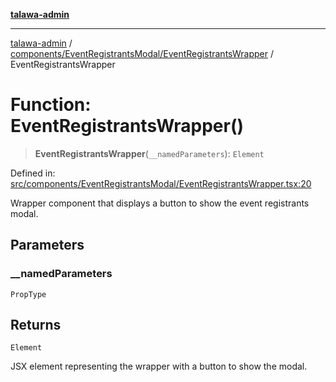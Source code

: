[**talawa-admin**](../../../../README.md)

***

[talawa-admin](../../../../modules.md) / [components/EventRegistrantsModal/EventRegistrantsWrapper](../README.md) / EventRegistrantsWrapper

# Function: EventRegistrantsWrapper()

> **EventRegistrantsWrapper**(`__namedParameters`): `Element`

Defined in: [src/components/EventRegistrantsModal/EventRegistrantsWrapper.tsx:20](https://github.com/bint-Eve/talawa-admin/blob/e05e1a03180dbbfc7ba850102958ea6b6cd4b01e/src/components/EventRegistrantsModal/EventRegistrantsWrapper.tsx#L20)

Wrapper component that displays a button to show the event registrants modal.

## Parameters

### \_\_namedParameters

`PropType`

## Returns

`Element`

JSX element representing the wrapper with a button to show the modal.
